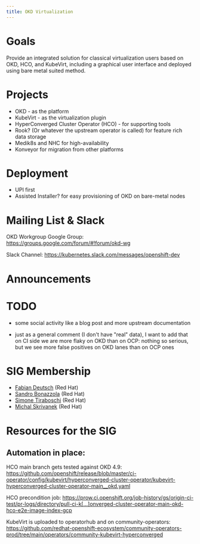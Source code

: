```yaml
---
title: OKD Virtualization
---
```


# Goals
Provide an integrated solution for classical virtualization users based on OKD, HCO, and KubeVirt, including a graphical user interface and deployed using bare metal suited method.

# Projects

* OKD - as the platform
* KubeVirt - as the virtualization plugin
* HyperConverged Cluster Operator (HCO) - for supporting tools
* Rook? (Or whatever the upstream operator is called) for feature rich data storage
* Medik8s and NHC for high-availability
* Konveyor for migration from other platforms

# Deployment

* UPI first
* Assisted Installer? for easy provisioning of OKD on bare-metal nodes

# Mailing List & Slack

OKD Workgroup Google Group: <https://groups.google.com/forum/#!forum/okd-wg>

Slack Channel: <https://kubernetes.slack.com/messages/openshift-dev>

# Announcements


# TODO

* some social activity like a blog post and more upstream documentation

* just as a general comment (I don't have "real" data), I want to add that on CI side we are more flaky on OKD than on OCP: nothing so serious, but we see more false positives on OKD lanes than on OCP ones

# SIG Membership

 * [Fabian Deutsch](https://github.com/fabiand) (Red Hat)
 * [Sandro Bonazzola](https://github.com/sandrobonazzola) (Red Hat)
 * [Simone Tiraboschi](https://github.com/tiraboschi) (Red Hat)
 * [Michal Skrivanek](https://github.com/michalskrivanek) (Red Hat)


# Resources for the SIG

## Automation in place:

HCO main branch gets tested against OKD 4.9: <https://github.com/openshift/release/blob/master/ci-operator/config/kubevirt/hyperconverged-cluster-operator/kubevirt-hyperconverged-cluster-operator-main__okd.yaml>

HCO precondition job: <https://prow.ci.openshift.org/job-history/gs/origin-ci-test/pr-logs/directory/pull-ci-k[…]onverged-cluster-operator-main-okd-hco-e2e-image-index-gcp>

KubeVirt is uploaded to operatorhub and on community-operators: <https://github.com/redhat-openshift-ecosystem/community-operators-prod/tree/main/operators/community-kubevirt-hyperconverged>

